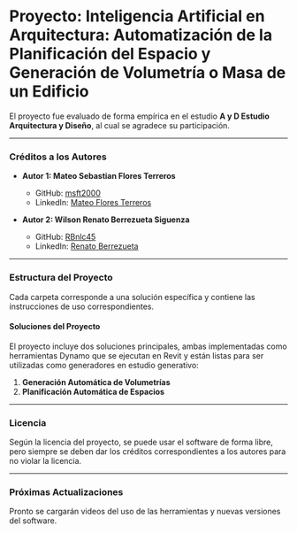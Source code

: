 # Proyecto: Inteligencia Artificial en Arquitectura: Automatización de la Planificación del Espacio y Generación de Volumetría o Masa de un Edificio

El proyecto fue evaluado de forma empírica en el estudio **A y D Estudio Arquitectura y Diseño**, al cual se agradece su participación.

---

### Créditos a los Autores

- **Autor 1: Mateo Sebastian Flores Terreros**
  - GitHub: [msft2000](https://github.com/msft2000)
  - LinkedIn: [Mateo Flores Terreros](https://www.linkedin.com/in/mateo-flores-terreros-b6761b21b/)

- **Autor 2: Wilson Renato Berrezueta Siguenza**
  - GitHub: [RBnlc45](https://github.com/RBnlc45)
  - LinkedIn: [Renato Berrezueta](https://www.linkedin.com/in/renato-berrezueta-b273b9292/)

---

### Estructura del Proyecto

Cada carpeta corresponde a una solución específica y contiene las instrucciones de uso correspondientes.

#### Soluciones del Proyecto

El proyecto incluye dos soluciones principales, ambas implementadas como herramientas Dynamo que se ejecutan en Revit y están listas para ser utilizadas como generadores en estudio generativo:

1. **Generación Automática de Volumetrías**
2. **Planificación Automática de Espacios**

---

### Licencia

Según la licencia del proyecto, se puede usar el software de forma libre, pero siempre se deben dar los créditos correspondientes a los autores para no violar la licencia.

---

### Próximas Actualizaciones

Pronto se cargarán videos del uso de las herramientas y nuevas versiones del software.

